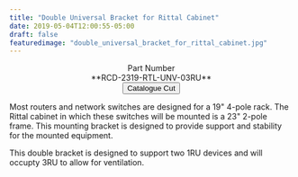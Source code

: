 ```yaml
---
title: "Double Universal Bracket for Rittal Cabinet"
date: 2019-05-04T12:00:55-05:00
draft: false
featuredimage: "double_universal_bracket_for_rittal_cabinet.jpg"
---
```

<center>
Part Number
<br>
**RCD-2319-RTL-UNV-03RU**
<br>
<a target="none" href="../../catalogue/RCDesign-Bracket-Ritall-3RU.pdf"><button class="btn btn-sm">Catalogue Cut</button></a>
</center>

Most routers and network switches are designed for a 19" 4-pole rack. The Rittal cabinet in which these switches will be mounted is a 23" 2-pole frame. This mounting bracket is designed to provide support and stability for the mounted equipment.

This double bracket is designed to support two 1RU devices and will occupty 3RU to allow for ventilation.